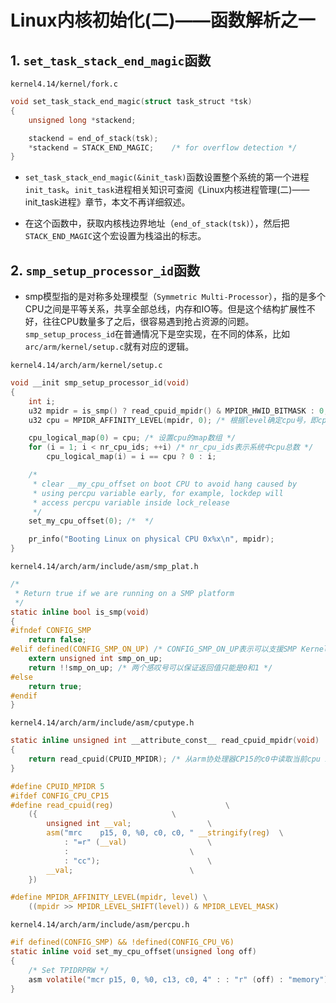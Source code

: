 # Linux内核初始化(二)——函数解析之一

## 1. `set_task_stack_end_magic`函数

`kernel4.14/kernel/fork.c`

```c
void set_task_stack_end_magic(struct task_struct *tsk)
{
	unsigned long *stackend;

	stackend = end_of_stack(tsk);
	*stackend = STACK_END_MAGIC;	/* for overflow detection */
}

```

- `set_task_stack_end_magic(&init_task)`函数设置整个系统的第一个进程`init_task`。`init_task`进程相关知识可查阅《Linux内核进程管理(二)——init_task进程》章节，本文不再详细叙述。

- 在这个函数中，获取内核栈边界地址（`end_of_stack(tsk)`），然后把 `STACK_END_MAGIC`这个宏设置为栈溢出的标志。



## 2. `smp_setup_processor_id`函数

- smp模型指的是对称多处理模型（`Symmetric Multi-Processor`），指的是多个CPU之间是平等关系，共享全部总线，内存和IO等。但是这个结构扩展性不好，往往CPU数量多了之后，很容易遇到抢占资源的问题。`smp_setup_process_id`在普通情况下是空实现，在不同的体系，比如`arc/arm/kernel/setup.c`就有对应的逻辑。

`kernel4.14/arch/arm/kernel/setup.c`

```c
void __init smp_setup_processor_id(void)
{
	int i;
	u32 mpidr = is_smp() ? read_cpuid_mpidr() & MPIDR_HWID_BITMASK : 0; /* 判断是否是smp系统,如果是则从arm协处理器读取当前cpuid,否则为0 */
	u32 cpu = MPIDR_AFFINITY_LEVEL(mpidr, 0); /* 根据level确定cpu号，即cpu=(mpidr>>0)&0xff */

	cpu_logical_map(0) = cpu; /* 设置cpu的map数组 */
	for (i = 1; i < nr_cpu_ids; ++i) /* nr_cpu_ids表示系统中cpu总数 */
		cpu_logical_map(i) = i == cpu ? 0 : i;

	/*
	 * clear __my_cpu_offset on boot CPU to avoid hang caused by
	 * using percpu variable early, for example, lockdep will
	 * access percpu variable inside lock_release
	 */
	set_my_cpu_offset(0); /*  */

	pr_info("Booting Linux on physical CPU 0x%x\n", mpidr);
}

```

`kernel4.14/arch/arm/include/asm/smp_plat.h`

```c
/*
 * Return true if we are running on a SMP platform
 */
static inline bool is_smp(void)
{
#ifndef CONFIG_SMP
	return false;
#elif defined(CONFIG_SMP_ON_UP) /* CONFIG_SMP_ON_UP表示可以支援SMP Kernel运行在UniProcessor(單核心)的处理器上 */
	extern unsigned int smp_on_up;
	return !!smp_on_up; /* 两个感叹号可以保证返回值只能是0和1 */
#else
	return true;
#endif
}

```

`kernel4.14/arch/arm/include/asm/cputype.h`

```c
static inline unsigned int __attribute_const__ read_cpuid_mpidr(void)
{
	return read_cpuid(CPUID_MPIDR); /* 从arm协处理器CP15的c0中读取当前cpu id */
}

#define CPUID_MPIDR	5
#ifdef CONFIG_CPU_CP15
#define read_cpuid(reg)							\
	({								\
		unsigned int __val;					\
		asm("mrc	p15, 0, %0, c0, c0, " __stringify(reg)	\
		    : "=r" (__val)					\
		    :							\
		    : "cc");						\
		__val;							\
	})

#define MPIDR_AFFINITY_LEVEL(mpidr, level) \
	((mpidr >> MPIDR_LEVEL_SHIFT(level)) & MPIDR_LEVEL_MASK)

```

`kernel4.14/arch/arm/include/asm/percpu.h`

```c
#if defined(CONFIG_SMP) && !defined(CONFIG_CPU_V6)
static inline void set_my_cpu_offset(unsigned long off)
{
	/* Set TPIDRPRW */
	asm volatile("mcr p15, 0, %0, c13, c0, 4" : : "r" (off) : "memory");
}

```


